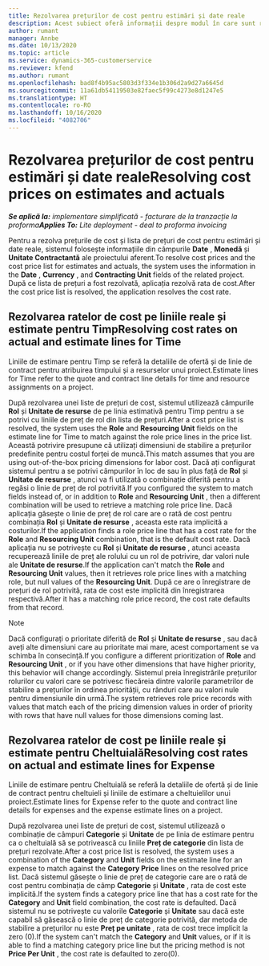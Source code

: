```yaml
---
title: Rezolvarea prețurilor de cost pentru estimări și date reale
description: Acest subiect oferă informații despre modul în care sunt rezolvate prețurile de cost pe estimări și realități.
author: rumant
manager: Annbe
ms.date: 10/13/2020
ms.topic: article
ms.service: dynamics-365-customerservice
ms.reviewer: kfend
ms.author: rumant
ms.openlocfilehash: bad8f4b95ac5803d3f334e1b306d2a9d27a6645d
ms.sourcegitcommit: 11a61db54119503e82faec5f99c4273e8d1247e5
ms.translationtype: HT
ms.contentlocale: ro-RO
ms.lasthandoff: 10/16/2020
ms.locfileid: "4082706"
---
```

# <a name="resolving-cost-prices-on-estimates-and-actuals"></a><span data-ttu-id="24f3f-103">Rezolvarea prețurilor de cost pentru estimări și date reale</span><span class="sxs-lookup"><span data-stu-id="24f3f-103">Resolving cost prices on estimates and actuals</span></span>

<span data-ttu-id="24f3f-104">_**Se aplică la:** implementare simplificată - facturare de la tranzacție la proforma_</span><span class="sxs-lookup"><span data-stu-id="24f3f-104">_**Applies To:** Lite deployment - deal to proforma invoicing_</span></span>

<span data-ttu-id="24f3f-105">Pentru a rezolva prețurile de cost și lista de prețuri de cost pentru estimări și date reale, sistemul folosește informațiile din câmpurile **Date** , **Monedă** și **Unitate Contractantă** ale proiectului aferent.</span><span class="sxs-lookup"><span data-stu-id="24f3f-105">To resolve cost prices and the cost price list for estimates and actuals, the system uses the information in the **Date** , **Currency** , and **Contracting Unit** fields of the related project.</span></span> <span data-ttu-id="24f3f-106">După ce lista de prețuri a fost rezolvată, aplicația rezolvă rata de cost.</span><span class="sxs-lookup"><span data-stu-id="24f3f-106">After the cost price list is resolved, the application resolves the cost rate.</span></span>

## <a name="resolving-cost-rates-on-actual-and-estimate-lines-for-time"></a><span data-ttu-id="24f3f-107">Rezolvarea ratelor de cost pe liniile reale și estimate pentru Timp</span><span class="sxs-lookup"><span data-stu-id="24f3f-107">Resolving cost rates on actual and estimate lines for Time</span></span>

<span data-ttu-id="24f3f-108">Liniile de estimare pentru Timp se referă la detaliile de ofertă și de linie de contract pentru atribuirea timpului și a resurselor unui proiect.</span><span class="sxs-lookup"><span data-stu-id="24f3f-108">Estimate lines for Time refer to the quote and contract line details for time and resource assignments on a project.</span></span>

<span data-ttu-id="24f3f-109">După rezolvarea unei liste de prețuri de cost, sistemul utilizează câmpurile **Rol** și **Unitate de resurse** de pe linia estimativă pentru Timp pentru a se potrivi cu liniile de preț de rol din lista de prețuri.</span><span class="sxs-lookup"><span data-stu-id="24f3f-109">After a cost price list is resolved, the system uses the **Role** and **Resourcing Unit** fields on the estimate line for Time to match against the role price lines in the price list.</span></span> <span data-ttu-id="24f3f-110">Această potrivire presupune că utilizați dimensiuni de stabilire a prețurilor predefinite pentru costul forței de muncă.</span><span class="sxs-lookup"><span data-stu-id="24f3f-110">This match assumes that you are using out-of-the-box pricing dimensions for labor cost.</span></span> <span data-ttu-id="24f3f-111">Dacă ați configurat sistemul pentru a se potrivi câmpurilor în loc de sau în plus față de **Rol** și **Unitate de resurse** , atunci va fi utilizată o combinație diferită pentru a regăsi o linie de preț de rol potrivită.</span><span class="sxs-lookup"><span data-stu-id="24f3f-111">If you configured the system to match fields instead of, or in addition to **Role** and **Resourcing Unit** , then a different combination will be used to retrieve a matching role price line.</span></span> <span data-ttu-id="24f3f-112">Dacă aplicația găsește o linie de preț de rol care are o rată de cost pentru combinația **Rol** și **Unitate de resurse** , aceasta este rata implicită a costurilor.</span><span class="sxs-lookup"><span data-stu-id="24f3f-112">If the application finds a role price line that has a cost rate for the **Role** and **Resourcing Unit** combination, that is the default cost rate.</span></span> <span data-ttu-id="24f3f-113">Dacă aplicația nu se potrivește cu **Rol** și **Unitate de resurse** , atunci aceasta recuperează liniile de preț ale rolului cu un rol de potrivire, dar valori nule ale **Unitate de resurse**.</span><span class="sxs-lookup"><span data-stu-id="24f3f-113">If the application can't match the **Role** and **Resourcing Unit** values, then it retrieves role price lines with a matching role, but null values of the **Resourcing Unit**.</span></span> <span data-ttu-id="24f3f-114">După ce are o înregistrare de prețuri de rol potrivită, rata de cost este implicită din înregistrarea respectivă.</span><span class="sxs-lookup"><span data-stu-id="24f3f-114">After it has a matching role price record, the cost rate defaults from that record.</span></span> 

> [!NOTE]
> <span data-ttu-id="24f3f-115">Dacă configurați o prioritate diferită de **Rol** și **Unitate de resurse** , sau dacă aveți alte dimensiuni care au prioritate mai mare, acest comportament se va schimba în consecință.</span><span class="sxs-lookup"><span data-stu-id="24f3f-115">If you configure a different prioritization of **Role** and **Resourcing Unit** , or if you have other dimensions that have higher priority, this behavior will change accordingly.</span></span> <span data-ttu-id="24f3f-116">Sistemul preia înregistrările prețurilor rolurilor cu valori care se potrivesc fiecăreia dintre valorile parametrilor de stabilire a prețurilor în ordinea priorității, cu rânduri care au valori nule pentru dimensiunile din urmă.</span><span class="sxs-lookup"><span data-stu-id="24f3f-116">The system retrieves role price records with values that match each of the pricing dimension values in order of priority with rows that have null values for those dimensions coming last.</span></span>

## <a name="resolving-cost-rates-on-actual-and-estimate-lines-for-expense"></a><span data-ttu-id="24f3f-117">Rezolvarea ratelor de cost pe liniile reale și estimate pentru Cheltuială</span><span class="sxs-lookup"><span data-stu-id="24f3f-117">Resolving cost rates on actual and estimate lines for Expense</span></span>

<span data-ttu-id="24f3f-118">Liniile de estimare pentru Cheltuială se referă la detaliile de ofertă și de linie de contract pentru cheltuieli și liniile de estimare a cheltuielilor unui proiect.</span><span class="sxs-lookup"><span data-stu-id="24f3f-118">Estimate lines for Expense refer to the quote and contract line details for expenses and the expense estimate lines on a project.</span></span>

<span data-ttu-id="24f3f-119">După rezolvarea unei liste de prețuri de cost, sistemul utilizează o combinație de câmpuri **Categorie** și **Unitate** de pe linia de estimare pentru ca o cheltuială să se potrivească cu liniile **Preț de categorie** din lista de prețuri rezolvate.</span><span class="sxs-lookup"><span data-stu-id="24f3f-119">After a cost price list is resolved, the system uses a combination of the **Category** and **Unit** fields on the estimate line for an expense to match against the **Category Price** lines on the resolved price list.</span></span> <span data-ttu-id="24f3f-120">Dacă sistemul găsește o linie de preț de categorie care are o rată de cost pentru combinația de câmp **Categorie** și **Unitate** , rata de cost este implicită.</span><span class="sxs-lookup"><span data-stu-id="24f3f-120">If the system finds a category price line that has a cost rate for the **Category** and **Unit** field combination, the cost rate is defaulted.</span></span> <span data-ttu-id="24f3f-121">Dacă sistemul nu se potrivește cu valorile **Categorie** și **Unitate** sau dacă este capabil să găsească o linie de preț de categorie potrivită, dar metoda de stabilire a prețurilor nu este **Preț pe unitate** , rata de cost trece implicit la zero (0).</span><span class="sxs-lookup"><span data-stu-id="24f3f-121">If the system can't match the **Category** and **Unit** values, or if it is able to find a matching category price line but the pricing method is not **Price Per Unit** , the cost rate is defaulted to zero(0).</span></span>
